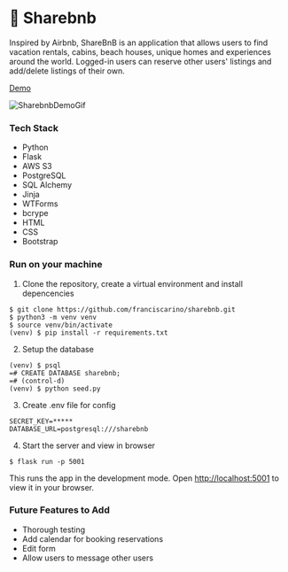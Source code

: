 # 📍 Sharebnb

Inspired by Airbnb, ShareBnB is an application that allows users to find vacation rentals, cabins, beach houses, unique homes and experiences around the world. Logged-in users can reserve other users' listings and add/delete listings of their own. 

[Demo](https://fc-sharebnb.herokuapp.com/listings)

![SharebnbDemoGif](https://raw.githubusercontent.com/franciscarino/sharebnb/78d768e9b2a51cdeca899613515bca079a9c73de/sharebnb-demo.gif)


### Tech Stack
- Python
- Flask
- AWS S3
- PostgreSQL
- SQL Alchemy
- Jinja 
- WTForms
- bcrype
- HTML
- CSS
- Bootstrap


### Run on your machine
1. Clone the repository, create a virtual environment and install depencencies
```
$ git clone https://github.com/franciscarino/sharebnb.git
$ python3 -m venv venv
$ source venv/bin/activate
(venv) $ pip install -r requirements.txt
```

2. Setup the database
```
(venv) $ psql
=# CREATE DATABASE sharebnb;
=# (control-d)
(venv) $ python seed.py
```

3. Create .env file for config
```
SECRET_KEY=*****
DATABASE_URL=postgresql:///sharebnb
```

4. Start the server and view in browser
```
$ flask run -p 5001
```
This runs the app in the development mode.
Open [http://localhost:5001](http://localhost:5001) to view it in your browser.


### Future Features to Add

* Thorough testing
* Add calendar for booking reservations
* Edit form
* Allow users to message other users

